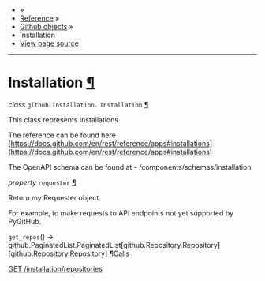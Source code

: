 - »
- [Reference](https://pygithub.readthedocs.io/en/stable/reference.html) »
- [Github objects](https://pygithub.readthedocs.io/en/stable/github_objects.html) »
- Installation
- [View page source](https://pygithub.readthedocs.io/en/stable/_sources/github_objects/Installation.rst.txt)

* * *

# Installation [¶](https://pygithub.readthedocs.io/en/stable/github_objects/Installation.html\#installation "Permalink to this headline")

_class_ `github.Installation.` `Installation` [¶](https://pygithub.readthedocs.io/en/stable/github_objects/Installation.html#github.Installation.Installation "Permalink to this definition")

This class represents Installations.

The reference can be found here
[https://docs.github.com/en/rest/reference/apps#installations](https://docs.github.com/en/rest/reference/apps#installations)

The OpenAPI schema can be found at
\- /components/schemas/installation

_property_ `requester` [¶](https://pygithub.readthedocs.io/en/stable/github_objects/Installation.html#github.Installation.Installation.requester "Permalink to this definition")

Return my Requester object.

For example, to make requests to API endpoints not yet supported by PyGitHub.

`get_repos`() → github.PaginatedList.PaginatedList\[github.Repository.Repository\]\[github.Repository.Repository\] [¶](https://pygithub.readthedocs.io/en/stable/github_objects/Installation.html#github.Installation.Installation.get_repos "Permalink to this definition")Calls

[GET /installation/repositories](https://docs.github.com/en/rest/reference/integrations/installations#list-repositories)